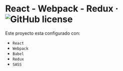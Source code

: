 # React - Webpack - Redux &middot; ![GitHub license](https://img.shields.io/badge/license-MIT-blue.svg)
Este proyecto esta configurado con:
* `React`
* `Webpack`
* `Babel`
* `Redux`
* `SASS`
